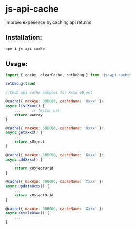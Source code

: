 # js-api-cache 

improve experience by caching api returns


## Installation:

```javascript
npm i js-api-cache
```

## Usage:

```javascript
import { cache, clearCache, setDebug } from 'js-api-cache'

setDebug(true)

//CRUD api cache samples for Xxxx object

@cache({ maxAge: 300000, cacheName: 'Xxxx' })
async listXxxx() {
	... 	// fectch url
    return xArray
}

@cache({ maxAge: 300000, cacheName: 'Xxxx' })
async getXxxx() {
	...
    return xObject
}

@cache({ maxAge: 300000, cacheName: 'Xxxx' })
async addXxxx() {
	...
    return xObjectOrId
}  

@cache({ maxAge: 300000, cacheName: 'Xxxx' })
async updateXxxx() {
	...
    return xObjectOrId
}  

@cache({ maxAge: 300000, cacheName: 'Xxxx' })
async deteleXxxx() {
	...
} 

```
